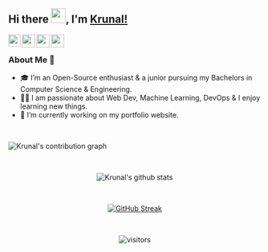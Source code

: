## Hi there <img src="https://github.com/TheDudeThatCode/TheDudeThatCode/blob/master/Assets/Hi.gif" width="29px">, I'm [Krunal!](https://krunalgamit.herokuapp.com/) 

<a href="https://www.linkedin.com/in/krunal-gamit/">
  <img align="left" width="24px" src="https://cdn.jsdelivr.net/npm/simple-icons@v3/icons/linkedin.svg"  />
</a>
<a href="https://twitter.com/krunalgamit_">
  <img align="left" width="26px" src="https://cdn.jsdelivr.net/npm/simple-icons@v3/icons/twitter.svg" />
</a>
<a href="mailto:krooksgeek@gmail.com">
  <img align="left" width="26px" src="https://cdn.jsdelivr.net/npm/simple-icons@v3/icons/gmail.svg" />
</a>
<a href="https://dev.to/krunalgamit">
  <img align="left" width="26px" src="https://cdn.jsdelivr.net/npm/simple-icons@v3/icons/medium.svg" />
</a>

<br />

<!--
**krooksgeek/krooksgeek** is a ✨ _special_ ✨ repository because its `README.md` (this file) appears on your GitHub profile.

Here are some ideas to get you started:

- 🔭 I’m currently working on ...
- 🌱 I’m currently learning ...
- 👯 I’m looking to collaborate on ...
- 🤔 I’m looking for help with ...
- 💬 Ask me about ...
- 📫 How to reach me: ...
- 😄 Pronouns: ...
- ⚡ Fun fact: ...
-->



### About Me 🚀

- 🎓 I’m an Open-Source enthusiast & a junior pursuing my Bachelors in Computer Science & Engineering.
- 👨‍💻 I am passionate about Web Dev, Machine Learning, DevOps & I enjoy learning new things. 
- 🔭 I’m currently working on my portfolio website.


<br/>

  
![Krunal's contribution graph](https://activity-graph.herokuapp.com/graph?username=krooksgeek&theme=react-dark&hide_border=true&area=true)
  
<br/>

<div align='center'>

![Krunal's github stats](https://github-readme-stats.vercel.app/api?username=krooksgeek&show_icons=true&hide_border=true)

<br/>

[![GitHub Streak](https://git-streak-stat-krooks.herokuapp.com?user=krooksgeek&theme=chartreuse-dark&hide_border=true&date_format=M%20j%5B%2C%20Y%5D&stroke=000000)](https://git.io/streak-stats)

<br />
 
![visitors](https://visitor-badge.laobi.icu/badge?page_id=krooksgeek.kunal-krooksgeek)

 </div>
